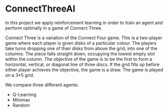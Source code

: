 # ConnectThreeAI
In this project we apply reinforcement learning in order to train an agent and perform optimally in a game of Connect Three.

Connect Three is a variation of the Connect Four game. This is a two-player game where each player is given disks of a particular colour. The players take turns dropping one of their disks from above the grid, into one of the columns. The piece falls straight down, occupying the lowest empty slot within the column. The objective of the game is to be the first to form a horizontal, vertical, or diagonal line of three discs. If the grid fills up before either player achieves the objective, the game is a draw. The game is played on a 3*5 grid.

We compare three different agents:
* Q-Learning
* Minimax
* Random
